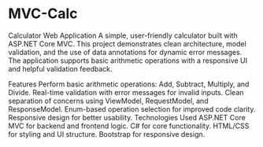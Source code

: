 # MVC-Calc

Calculator Web Application
A simple, user-friendly calculator built with ASP.NET Core MVC. This project demonstrates clean architecture, model validation, and the use of data annotations for dynamic error messages. The application supports basic arithmetic operations with a responsive UI and helpful validation feedback.

Features
Perform basic arithmetic operations: Add, Subtract, Multiply, and Divide.
Real-time validation with error messages for invalid inputs.
Clean separation of concerns using ViewModel, RequestModel, and ResponseModel.
Enum-based operation selection for improved code clarity.
Responsive design for better usability.
Technologies Used
ASP.NET Core MVC for backend and frontend logic.
C# for core functionality.
HTML/CSS for styling and UI structure.
Bootstrap for responsive design.

